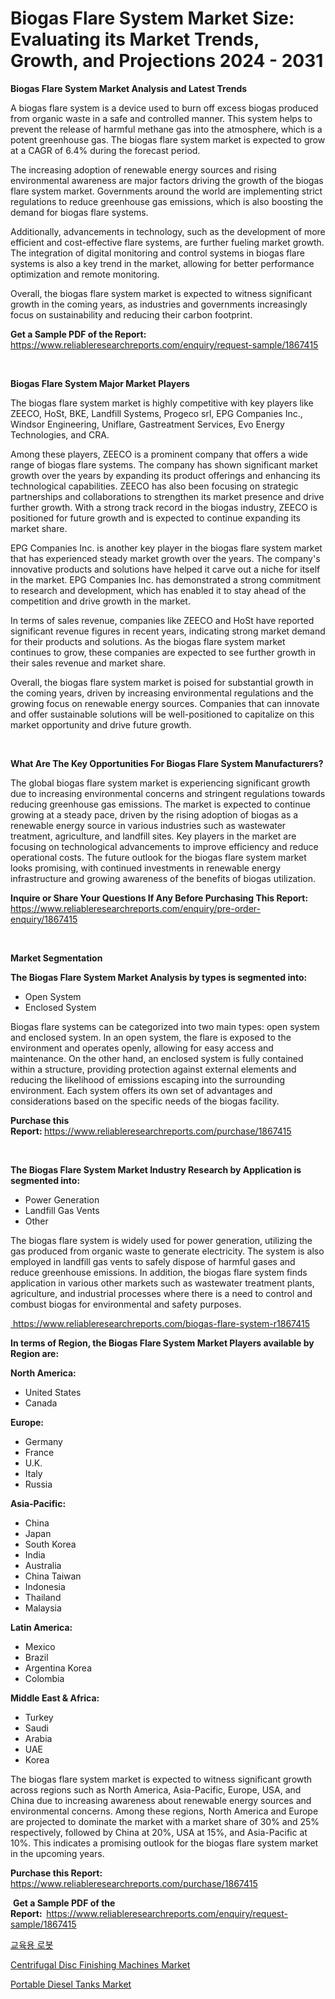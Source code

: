 <p><h1>Biogas Flare System Market Size: Evaluating its Market Trends, Growth, and Projections 2024 - 2031</h1></p><p><strong>Biogas Flare System Market Analysis and Latest Trends</strong></p>
<p><p>A biogas flare system is a device used to burn off excess biogas produced from organic waste in a safe and controlled manner. This system helps to prevent the release of harmful methane gas into the atmosphere, which is a potent greenhouse gas. The biogas flare system market is expected to grow at a CAGR of 6.4% during the forecast period.</p><p>The increasing adoption of renewable energy sources and rising environmental awareness are major factors driving the growth of the biogas flare system market. Governments around the world are implementing strict regulations to reduce greenhouse gas emissions, which is also boosting the demand for biogas flare systems.</p><p>Additionally, advancements in technology, such as the development of more efficient and cost-effective flare systems, are further fueling market growth. The integration of digital monitoring and control systems in biogas flare systems is also a key trend in the market, allowing for better performance optimization and remote monitoring.</p><p>Overall, the biogas flare system market is expected to witness significant growth in the coming years, as industries and governments increasingly focus on sustainability and reducing their carbon footprint.</p></p>
<p><strong>Get a Sample PDF of the Report:&nbsp;</strong> <a href="https://www.reliableresearchreports.com/enquiry/request-sample/1867415">https://www.reliableresearchreports.com/enquiry/request-sample/1867415</a></p>
<p>&nbsp;</p>
<p><strong>Biogas Flare System Major Market Players</strong></p>
<p><p>The biogas flare system market is highly competitive with key players like ZEECO, HoSt, BKE, Landfill Systems, Progeco srl, EPG Companies Inc., Windsor Engineering, Uniflare, Gastreatment Services, Evo Energy Technologies, and CRA. </p><p>Among these players, ZEECO is a prominent company that offers a wide range of biogas flare systems. The company has shown significant market growth over the years by expanding its product offerings and enhancing its technological capabilities. ZEECO has also been focusing on strategic partnerships and collaborations to strengthen its market presence and drive further growth. With a strong track record in the biogas industry, ZEECO is positioned for future growth and is expected to continue expanding its market share.</p><p>EPG Companies Inc. is another key player in the biogas flare system market that has experienced steady market growth over the years. The company's innovative products and solutions have helped it carve out a niche for itself in the market. EPG Companies Inc. has demonstrated a strong commitment to research and development, which has enabled it to stay ahead of the competition and drive growth in the market.</p><p>In terms of sales revenue, companies like ZEECO and HoSt have reported significant revenue figures in recent years, indicating strong market demand for their products and solutions. As the biogas flare system market continues to grow, these companies are expected to see further growth in their sales revenue and market share.</p><p>Overall, the biogas flare system market is poised for substantial growth in the coming years, driven by increasing environmental regulations and the growing focus on renewable energy sources. Companies that can innovate and offer sustainable solutions will be well-positioned to capitalize on this market opportunity and drive future growth.</p></p>
<p>&nbsp;</p>
<p><strong>What Are The Key Opportunities For Biogas Flare System Manufacturers?</strong></p>
<p><p>The global biogas flare system market is experiencing significant growth due to increasing environmental concerns and stringent regulations towards reducing greenhouse gas emissions. The market is expected to continue growing at a steady pace, driven by the rising adoption of biogas as a renewable energy source in various industries such as wastewater treatment, agriculture, and landfill sites. Key players in the market are focusing on technological advancements to improve efficiency and reduce operational costs. The future outlook for the biogas flare system market looks promising, with continued investments in renewable energy infrastructure and growing awareness of the benefits of biogas utilization.</p></p>
<p><strong>Inquire or Share Your Questions If Any Before Purchasing This Report:</strong> <a href="https://www.reliableresearchreports.com/enquiry/pre-order-enquiry/1867415">https://www.reliableresearchreports.com/enquiry/pre-order-enquiry/1867415</a></p>
<p>&nbsp;</p>
<p><strong>Market Segmentation</strong></p>
<p><strong>The Biogas Flare System Market Analysis by types is segmented into:</strong></p>
<p><ul><li>Open System</li><li>Enclosed System</li></ul></p>
<p><p>Biogas flare systems can be categorized into two main types: open system and enclosed system. In an open system, the flare is exposed to the environment and operates openly, allowing for easy access and maintenance. On the other hand, an enclosed system is fully contained within a structure, providing protection against external elements and reducing the likelihood of emissions escaping into the surrounding environment. Each system offers its own set of advantages and considerations based on the specific needs of the biogas facility.</p></p>
<p><strong>Purchase this Report:&nbsp;</strong><a href="https://www.reliableresearchreports.com/purchase/1867415">https://www.reliableresearchreports.com/purchase/1867415</a></p>
<p>&nbsp;</p>
<p><strong>The Biogas Flare System Market Industry Research by Application is segmented into:</strong></p>
<p><ul><li>Power Generation</li><li>Landfill Gas Vents</li><li>Other</li></ul></p>
<p><p>The biogas flare system is widely used for power generation, utilizing the gas produced from organic waste to generate electricity. The system is also employed in landfill gas vents to safely dispose of harmful gases and reduce greenhouse emissions. In addition, the biogas flare system finds application in various other markets such as wastewater treatment plants, agriculture, and industrial processes where there is a need to control and combust biogas for environmental and safety purposes.</p></p>
<p><a href="https://www.reliableresearchreports.com/biogas-flare-system-r1867415">&nbsp;https://www.reliableresearchreports.com/biogas-flare-system-r1867415</a></p>
<p><strong>In terms of Region, the Biogas Flare System Market Players available by Region are:</strong></p>
<p>
    <p> <strong> North America: </strong>
        <ul>
            <li>United States</li>
            <li>Canada</li>
        </ul>
        </p> 
    <p> <strong> Europe: </strong>
        <ul>
            <li>Germany</li>
            <li>France</li>
            <li>U.K.</li>
            <li>Italy</li>
            <li>Russia</li>
        </ul>
        </p> 
    <p> <strong> Asia-Pacific: </strong>
        <ul>
            <li>China</li>
            <li>Japan</li>
            <li>South Korea</li>
            <li>India</li>
            <li>Australia</li>
            <li>China Taiwan</li>
            <li>Indonesia</li>
            <li>Thailand</li>
            <li>Malaysia</li>
        </ul>
        </p> 
    <p> <strong> Latin America: </strong>
        <ul>
            <li>Mexico</li>
            <li>Brazil</li>
            <li>Argentina Korea</li>
            <li>Colombia</li>
        </ul>
        </p> 
    <p> <strong> Middle East & Africa: </strong>
        <ul>
            <li>Turkey</li>
            <li>Saudi</li>
            <li>Arabia</li>
            <li>UAE</li>
            <li>Korea</li>
        </ul>
    </p>
    </p>
<p><p>The biogas flare system market is expected to witness significant growth across regions such as North America, Asia-Pacific, Europe, USA, and China due to increasing awareness about renewable energy sources and environmental concerns. Among these regions, North America and Europe are projected to dominate the market with a market share of 30% and 25% respectively, followed by China at 20%, USA at 15%, and Asia-Pacific at 10%. This indicates a promising outlook for the biogas flare system market in the upcoming years.</p></p>
<p><strong>Purchase this Report: </strong><a href="https://www.reliableresearchreports.com/purchase/1867415">https://www.reliableresearchreports.com/purchase/1867415</a></p>
<p>&nbsp;<strong>Get a Sample PDF of the Report:&nbsp;&nbsp;</strong><a href="https://www.reliableresearchreports.com/enquiry/request-sample/1867415">https://www.reliableresearchreports.com/enquiry/request-sample/1867415</a></p>
<p><strong></strong></p>
<p><p><a href="https://github.com/shade463/Market-Research-Report-List-1/blob/main/2513248168647.md">교육용 로봇</a></p><p><a href="https://github.com/GroverBarry/Market-Research-Report-List-6/blob/main/centrifugal-disc-finishing-machines-market.md">Centrifugal Disc Finishing Machines Market</a></p><p><a href="https://github.com/thuyvuongpk111/Market-Research-Report-List-1/blob/main/portable-diesel-tanks-market.md">Portable Diesel Tanks Market</a></p></p>